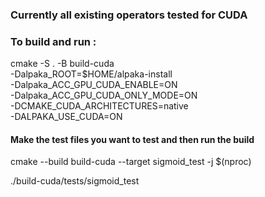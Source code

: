 ### Currently all existing operators tested for CUDA

### To build and run :

cmake -S . -B build-cuda \
  -Dalpaka_ROOT=$HOME/alpaka-install \
  -Dalpaka_ACC_GPU_CUDA_ENABLE=ON \
  -Dalpaka_ACC_GPU_CUDA_ONLY_MODE=ON \
  -DCMAKE_CUDA_ARCHITECTURES=native \
  -DALPAKA_USE_CUDA=ON


#### Make the test files you want to test and then run the build
  
cmake --build build-cuda --target sigmoid_test -j $(nproc)

./build-cuda/tests/sigmoid_test

